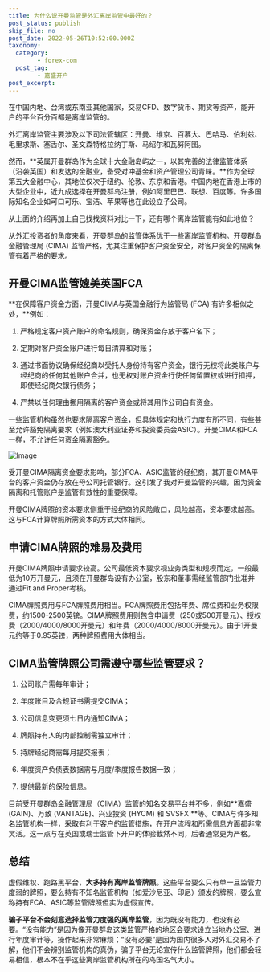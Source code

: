 ```yaml
---
title: 为什么说开曼监管是外汇离岸监管中最好的？
post_status: publish
skip_file: no
post_date: 2022-05-26T10:52:00.000Z
taxonomy:
  category:
        - forex-com
  post_tag:
        - 嘉盛开户
post_excerpt: 
---
```

在中国内地、台湾或东南亚其他国家，交易CFD、数字货币、期货等资产，能开户的平台百分百都是离岸监管的。

外汇离岸监管主要涉及以下司法管辖区：开曼、维京、百慕大、巴哈马、伯利兹、毛里求斯、塞舌尔、圣文森特格拉纳丁斯、马绍尔和瓦努阿图。

然而，**英属开曼群岛作为全球十大金融岛屿之一，以其完善的法律监管体系（沿袭英国）和发达的金融业，备受对冲基金和资产管理公司青睐。**作为全球第五大金融中心，其地位仅次于纽约、伦敦、东京和香港。中国内地在香港上市的大型企业中，近九成选择在开曼群岛注册，例如阿里巴巴、联想、百度等。许多国际知名企业如可口可乐、宝洁、苹果等也在此设立子公司。

从上面的介绍再加上自己找找资料对比一下，还有哪个离岸监管能有如此地位？

从外汇投资者的角度来看，开曼群岛的监管体系优于一些离岸监管机构。开曼群岛金融管理局 (CIMA) 监管严格，尤其注重保护客户资金安全，对客户资金的隔离保管有着严格的要求。

## 开曼CIMA监管媲美英国FCA

**在保障客户资金方面，开曼CIMA与英国金融行为监管局 (FCA) 有许多相似之处，**例如：

1. 严格规定客户资产账户的命名规则，确保资金存放于客户名下；

1. 定期对客户资金账户进行每日清算和对账；

1. 通过书面协议确保经纪商以受托人身份持有客户资金，银行无权将此类账户与经纪商的任何其他账户合并，也无权对账户资金行使任何留置权或进行扣押，即使经纪商欠银行债务；

1. 严禁以任何理由挪用隔离的客户资金或将其用作公司自有资金。

一些监管机构虽然也要求隔离客户资金，但具体规定和执行力度有所不同，有些甚至允许豁免隔离要求（例如澳大利亚证券和投资委员会ASIC）。开曼CIMA和FCA一样，不允许任何资金隔离豁免。

![Image](https://prod-files-secure.s3.us-west-2.amazonaws.com/39ed1227-6d7d-4570-be36-9ccd4a2c4241/bd849744-3fcb-4a37-8312-357962c8f065/image.png?X-Amz-Algorithm=AWS4-HMAC-SHA256&X-Amz-Content-Sha256=UNSIGNED-PAYLOAD&X-Amz-Credential=ASIAZI2LB466RJROUUIV%2F20250402%2Fus-west-2%2Fs3%2Faws4_request&X-Amz-Date=20250402T041400Z&X-Amz-Expires=3600&X-Amz-Security-Token=IQoJb3JpZ2luX2VjEGQaCXVzLXdlc3QtMiJGMEQCIFrHOL61lp0EEkSG4aCgDff8Cz%2FjmlUcLurmtVlLdVDOAiACqlMvxNKSUjm5WxEgiURF2itSGLYzYwmOdWeJQZ276yqIBAjN%2F%2F%2F%2F%2F%2F%2F%2F%2F%2F8BEAAaDDYzNzQyMzE4MzgwNSIM1EkODlILHtrMTAFAKtwDlKfuyTQGT24G22wtAtfXaFF5XmpS8apzmxXIkuqqpysQF7yHeLDvPxWkDFod0bHQQMhzPQqLInmLNyF0EaX3PlHu9EtvMO6RIZ9u9Hng6EUJFoWgCoSsZ3X3qBbd1d7SNpEEAmdurrubIExqs9YPzIKnw%2F1WfHFoCL%2FXUUR9P5nWDyKsdJQzgmdWstaWCTNrhF7W17sD2clrLmgfNculeDS6ayW5dFDYVU1hFrUpqg0lcRtUi2N7cCieQkiNi0XuGFhhLTDymp8b48WN2kb%2FLipXXoeRbCxcSEFz6VNdaxX11OxoEs2OxSIAlDZWt5forAvt1rayCsngOc0afXdb%2FJu70qXACvD1TkJ6fq8rfO7mTeXzwDA4feEayCEquYZvbwXpBIryR7F%2BzZFHGj0QCYsOYPPNWOZYXxWon2qrAs0nss7vd%2Fk0L9ytZKG74R7GgboVBMO%2F1CH4CW6TRxoMtaQG5h1FioWL%2Fw%2FgbsB7vwkHTYZxSVbmMWs3p3YtJJjXiVaZ3M1RDjopDUT0CAzud6T3dPdbirQyRVN38AuCyX%2BkIfx5Hz%2FalB5jntopleKcX7zpYClCY27e7FnKkwH4cIz5UXkLFaVSkXgzvw15qivyEJRT%2BkUwBJl9frowne%2ByvwY6pgEB4qp5GSQ4U6ydNd9Fbi6lvklKMRglRT%2FeSNgnxcEbpXsuyLM%2FQM2OHqMtuTrHdaAwQA44MqBAvEcT35ht5t8oa3ziWMQo5wNam2HCDM%2BqXyAhPefTBfPWFmt4BgrRZ2Gnauzmyu0awSB4dwnQN4BHIoB0QeRbqK1Sn775ZEIq9TFMd9gy3U9DlX3X9KpvIO2Dtqoxv4tJzEQATSb%2BIUx%2BtCBG4Oia&X-Amz-Signature=d4918dec01025ef0bec115143398726854aba8086694ea37d45bcc03ef2e8ac9&X-Amz-SignedHeaders=host&x-id=GetObject)

受开曼CIMA隔离资金要求影响，部分FCA、ASIC监管的经纪商，其开曼CIMA平台的客户资金仍存放在母公司托管银行。这引发了我对开曼监管的兴趣，因为资金隔离和托管账户是监管有效性的重要保障。

开曼CIMA牌照的资本要求侧重于经纪商的风险敞口，风险越高，资本要求越高。这与FCA计算牌照所需资本的方式大体相同。

## **申请CIMA牌照的难易及费用**

开曼CIMA牌照申请要求较高。公司最低资本要求视业务类型和规模而定，一般最低为10万开曼元，且须在开曼群岛设有办公室，股东和董事需经监管部门批准并通过Fit and Proper考核。

CIMA牌照费用与FCA牌照费用相当。FCA牌照费用包括年费、席位费和业务权限费，约1500-2500英镑。CIMA牌照费用则包含申请费（250或500开曼元）、授权费（2000/4000/8000开曼元）和年费（2000/4000/8000开曼元）。由于1开曼元约等于0.95英镑，两种牌照费用大体相当。

## CIMA监管牌照公司需遵守哪些监管要求？

1. 公司账户需每年审计；

1. 年度账目及合规证书需提交CIMA；

1. 公司信息变更须七日内通知CIMA；

1. 牌照持有人的内部控制需独立审计；

1. 持牌经纪商需每月提交报表；

1. 年度资产负债表数据需与月度/季度报告数据一致；

1. 提供最新的保险信息。

目前受开曼群岛金融管理局（CIMA）监管的知名交易平台并不多，例如**嘉盛 (GAIN)、万致 (VANTAGE)、兴业投资 (HYCM) 和 SVSFX **等。CIMA与许多知名监管机构一样，采取有利于客户的监管措施，在开户流程和所需信息方面都非常灵活。这一点与在英国或瑞士监管下开户的体验截然不同，后者通常更为严格。

## 总结

虚假维权、跑路黑平台，**大多持有离岸监管牌照**。这些平台要么只有单一且监管力度弱的牌照，要么持有不知名监管机构（如爱沙尼亚、印尼）颁发的牌照，要么宣称持有FCA、ASIC等监管牌照但实为虚假宣传。

**骗子平台不会刻意选择监管力度强的离岸监管**，因为既没有能力，也没有必要。“没有能力”是因为像开曼群岛这类监管严格的地区会要求设立当地办公室、进行年度审计等，操作起来非常麻烦；“没有必要”是因为国内很多人对外汇交易不了解，他们不会辨别监管机构的真伪，骗子平台无论宣传什么监管牌照，他们都会轻易相信，根本不在乎这些离岸监管机构所在的岛国名气大小。